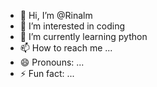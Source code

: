 - 👋 Hi, I’m @Rinalm
- 👀 I’m interested in coding
- 🌱 I’m currently learning python
- 📫 How to reach me ...
- 😄 Pronouns: ...
- ⚡ Fun fact: ...

<!---
Rinalm/Rinalm is a ✨ special ✨ repository because its `README.md` (this file) appears on your GitHub profile.
You can click the Preview link to take a look at your changes.
--->
